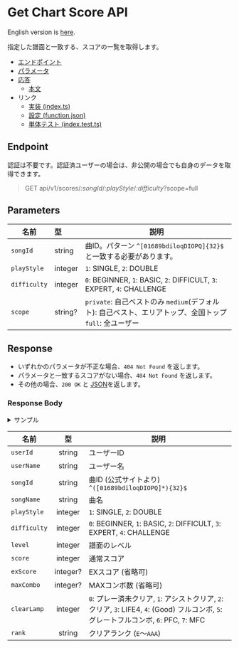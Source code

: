 # Get Chart Score API

English version is [here](./README.md).

指定した譜面と一致する、スコアの一覧を取得します。

- [エンドポイント](#endpoint)
- [パラメータ](#parameters)
- [応答](#response)
  - [本文](#response-body)
- リンク
  - [実装 (index.ts)](index.ts)
  - [設定 (function.json)](function.json)
  - [単体テスト (index.test.ts)](index.test.ts)

## Endpoint

認証は不要です。認証済ユーザーの場合は、非公開の場合でも自身のデータを取得できます。

> GET api/v1/scores/*:songId*/*:playStyle*/*:difficulty*?scope=full

## Parameters

|名前|型|説明|
|---|:--|---|
|`songId`|string|曲ID。パターン `^[01689bdiloqDIOPQ]{32}$` と一致する必要があります。|
|`playStyle`|integer|`1`: SINGLE, `2`: DOUBLE|
|`difficulty`|integer|`0`: BEGINNER, `1`: BASIC, `2`: DIFFICULT, `3`: EXPERT, `4`: CHALLENGE|
|`scope`|string?|`private`: 自己ベストのみ `medium`(デフォルト): 自己ベスト、エリアトップ、全国トップ `full`: 全ユーザー|

## Response

- いずれかのパラメータが不正な場合、`404 Not Found` を返します。
- パラメータと一致するスコアがない場合、`404 Not Found` を返します。
- その他の場合、`200 OK` と [JSON](#response-body)を返します。

### Response Body

<details>
  <summary>サンプル</summary>

```json
[
  {
    "userId": "0",
    "userName": "全国トップ",
    "songId": "QPd01OQqbOIiDoO1dbdo1IIbb60bqPdl",
    "songName": "愛言葉",
    "playStyle": 1,
    "difficulty": 0,
    "level": 3,
    "score": 1000000,
    "exScore": 402,
    "maxCombo": 122,
    "clearLamp": 7,
    "rank": "AAA"
  },
  {
    "userId": "13",
    "userName": "東京都トップ",
    "songId": "QPd01OQqbOIiDoO1dbdo1IIbb60bqPdl",
    "songName": "愛言葉",
    "playStyle": 1,
    "difficulty": 0,
    "level": 3,
    "score": 999980,
    "exScore": 400,
    "maxCombo": 122,
    "clearLamp": 6,
    "rank": "AAA"
  },
  {
    "userId": "public_user",
    "userName": "AFRO",
    "songId": "QPd01OQqbOIiDoO1dbdo1IIbb60bqPdl",
    "songName": "愛言葉",
    "playStyle": 1,
    "difficulty": 0,
    "level": 3,
    "score": 999950,
    "clearLamp": 6,
    "rank": "AAA"
  }
]
```

</details>

|名前|型|説明|
|---|:--:|--|
|`userId`|string|ユーザーID|
|`userName`|string|ユーザー名|
|`songId`|string|曲ID (公式サイトより) `^([01689bdiloqDIOPQ]*){32}$`|
|`songName`|string|曲名|
|`playStyle`|integer|`1`: SINGLE, `2`: DOUBLE|
|`difficulty`|integer|`0`: BEGINNER, `1`: BASIC, `2`: DIFFICULT, `3`: EXPERT, `4`: CHALLENGE|
|`level`|integer|譜面のレベル|
|`score`|integer|通常スコア|
|`exScore`|integer?|EXスコア (省略可)|
|`maxCombo`|integer?|MAXコンボ数 (省略可)|
|`clearLamp`|integer|`0`: プレー済未クリア, `1`: アシストクリア, `2`: クリア, `3`: LIFE4, `4`: (Good) フルコンボ, `5`: グレートフルコンボ, `6`: PFC, `7`: MFC|
|`rank`|string|クリアランク (`E`～`AAA`)|
